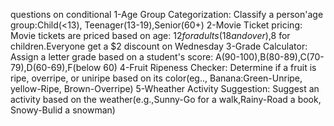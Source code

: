 
questions on conditional
1-Age Group Categorization:
    Classify a person'age group:Child(<13), Teenager(13-19),Senior(60+)
2-Movie Ticket pricing:
   Movie tickets are priced based on age: $12 for adults(18 and over),$8 for children.Everyone get a $2 discount on Wednesday
3-Grade Calculator:
   Assign a letter grade based on a student's score: A(90-100),B(80-89),C(70-79),D(60-69),F(below 60)
4-Fruit Ripeness Checker:
   Determine if a fruit is ripe, overripe, or uniripe based on its color(eg.., Banana:Green-Unripe, yellow-Ripe, Brown-Overripe)
5-Wheather Activity Suggestion:
   Suggest an activity based on the weather(e.g.,Sunny-Go for a walk,Rainy-Road a book, Snowy-Bulid a snowman)
  
